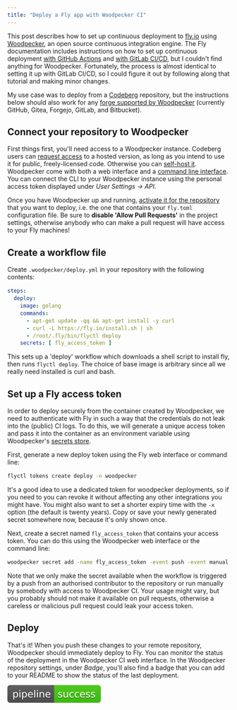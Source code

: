 ```yaml
---
title: "Deploy a Fly app with Woodpecker CI"
---
```


This post describes how to set up continuous deployment to [fly.io](https://fly.io) using [Woodpecker](https://woodpecker-ci.org/), an open source continuous integration engine.
The Fly documentation includes instructions on how to set up continuous deployment [with GitHub Actions](https://fly.io/docs/app-guides/continuous-deployment-with-github-actions/) and [with GitLab CI/CD](https://fly.io/blog/continuous-deployment-with-gitlab/), but I couldn't find anything for Woodpecker.
Fortunately, the process is almost identical to setting it up with GitLab CI/CD, so I could figure it out by following along that tutorial and making minor changes.

My use case was to deploy from a [Codeberg](https://codeberg.org) repository, but the instructions below should also work for any [forge supported by Woodpecker](https://woodpecker-ci.org/docs/administration/forges/overview) (currently GitHub, Gitea, Forgejo, GitLab, and Bitbucket).

## Connect your repository to Woodpecker

First things first, you'll need access to a Woodpecker instance.
Codeberg users can [request access](https://codeberg.org/Codeberg-e.V./requests) to a hosted version, as long as you intend to use it for public, freely-licensed code.
Otherwise you can [self-host it](https://woodpecker-ci.org/docs/administration/deployment/overview).
Woodpecker come with both a web interface and a [command line interface](https://woodpecker-ci.org/docs/cli).
You can connect the CLI to your Woodpecker instance using the personal access token displayed under *User Settings &rarr; API*.

Once you have Woodpecker up and running, [activate it for the repository](https://woodpecker-ci.org/docs/usage/intro) that you want to deploy, i.e. the one that contains your `fly.toml` configuration file.
Be sure to **disable 'Allow Pull Requests'** in the project settings, otherwise anybody who can make a pull request will have access to your Fly machines!

## Create a workflow file

Create `.woodpecker/deploy.yml` in your repository with the following contents:

```yml
steps:
  deploy:
    image: golang
    commands:
      - apt-get update -qq && apt-get install -y curl
      - curl -L https://fly.io/install.sh | sh
      - /root/.fly/bin/flyctl deploy
    secrets: [ fly_access_token ]
```

This sets up a 'deploy' workflow which downloads a shell script to install fly, then runs `flyctl deploy`.
The choice of base image is arbitrary since all we really need installed is curl and bash.

## Set up a Fly access token

In order to deploy securely from the container created by Woodpecker, we need to authenticate with Fly in such a way that the credentials do not leak into the (public) CI logs.
To do this, we will generate a unique access token and pass it into the container as an environment variable using Woodpecker's [secrets store](https://woodpecker-ci.org/docs/usage/secrets).

First, generate a new deploy token using the Fly web interface or command line:

```sh
flyctl tokens create deploy -n woodpecker
```

It's a good idea to use a dedicated token for woodpecker deployments, so if you need to you can revoke it without affecting any other integrations you might have.
You might also want to set a shorter expiry time with the `-x` option (the default is twenty years).
Copy or save your newly generated secret somewhere now, because it's only shown once.

Next, create a secret named `fly_access_token` that contains your access token.
You can do this using the Woodpecker web interface or the command line:

```sh
woodpecker secret add -name fly_access_token -event push -event manual -repository <your_repository> -value '<your_access_token>'
```

Note that we only make the secret available when the workflow is triggered by a push from an authorised contributor to the repository or run manually by somebody with access to Woodpecker CI.
Your usage might vary, but you probably should not make it available on pull requests, otherwise a careless or malicious pull request could leak your access token.

## Deploy

That's it!
When you push these changes to your remote repository, Woodpecker should immediately deploy to Fly.
You can monitor the status of the deployment in the Woodpecker CI web interface.
In the Woodpecker repository settings, under *Badge*, you'll also find a badge that you can add to your README to show the status of the last deployment.

!['Success' status badge from Woodpecker CI](/images/pipeline_success.svg)
